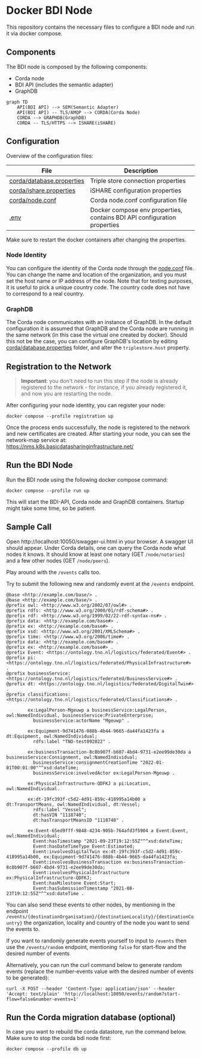 # Docker BDI Node

This repository contains the necessary files to configure a BDI node and run it via docker compose.

## Components

The BDI node is composed by the following components:
  
  - Corda node
  - BDI API (includes the semantic adapter)
  - GraphDB

```mermaid
graph TD
    API(BDI API) --> SEM(Semantic Adapter)
    API(BDI API) -- TLS/AMQP --> CORDA(Corda Node)
    CORDA --> GRAPHDB(GraphDB)
    CORDA -- TLS/HTTPS --> ISHARE(iSHARE)
```

## Configuration

Overview of the configuration files:

| File                                                   | Description                                                              |
|--------------------------------------------------------|--------------------------------------------------------------------------| 
| [corda/database.properties](corda/database.properties) | Triple store connection properties                                       | 
| [corda/ishare.properties](corda/ishare.properties)     | iSHARE configuration properties                                          |
| [corda/node.conf](corda/node.conf)                     | Corda node.conf configuration file                                       |
| [.env](.env)                                           | Docker compose env properties, contains BDI API configuration properties | 

Make sure to restart the docker containers after changing the properties.

### Node Identity

You can configure the identity of the Corda node through the [node.conf](corda/node.conf) file. You can change the name and location of the organization, and you must set the host name or IP address of the node. 
Note that for testing purposes, it is useful to pick a unique country code. The country code does not have to correspond to a real country.

### GraphDB

The Corda node communicates with an instance of GraphDB. In the default configuration it is assumed that GraphDB and the Corda node are running in the same network (in this case the virtual one created by docker). 
Should this not be the case, you can configure GraphDB's location by editing [corda/database.properties](corda/database.properties) folder, and alter the `triplestore.host` property.

## Registration to the Network

> **Important**: you don't need to run this step if the node is already registered to the network - for instance, if you already registered it, and now you are restarting the node.

After configuring your node identity, you can register your node:

```
docker compose --profile registration up
```

Once the process ends successfully, the node is registered to the network and new certificates are created. After starting your node, you can see the network-map service at: https://nms.k8s.basicdatasharinginfrastructure.net/

## Run the BDI Node

Run the BDI node using the following docker compose command:

```
docker compose --profile run up
```

This will start the BDI-API, Corda node and GraphDB containers. Startup might take some time, so be patient.

## Sample Call

Open http://localhost:10050/swagger-ui.html in your browser. A swagger UI should appear.
Under Corda details, one can query the Corda node what nodes it knows. It should know at least one notary (GET `/node/notaries`) and a few other nodes (GET `/node/peers`).

Play around with the `/events` calls too. 

Try to submit the following new and randomly event at the `/events` endpoint.

```
@base <http://example.com/base/> . 
@base <http://example.com/base/> . 
@prefix owl: <http://www.w3.org/2002/07/owl#> . 
@prefix rdfs: <http://www.w3.org/2000/01/rdf-schema#> .
@prefix rdf: <http://www.w3.org/1999/02/22-rdf-syntax-ns#> .
@prefix data: <http://example.com/base#> .
@prefix ex: <http://example.com/base#> . 
@prefix xsd: <http://www.w3.org/2001/XMLSchema#> .
@prefix time: <http://www.w3.org/2006/time#> . 
@prefix data: <http://example.com/base#> .
@prefix ex: <http://example.com/base#> . 
@prefix Event: <https://ontology.tno.nl/logistics/federated/Event#> . 
@prefix pi: <https://ontology.tno.nl/logistics/federated/PhysicalInfrastructure#> .
@prefix businessService: <https://ontology.tno.nl/logistics/federated/BusinessService#> .
@prefix dt: <https://ontology.tno.nl/logistics/federated/DigitalTwin#> .
@prefix classifications: <https://ontology.tno.nl/logistics/federated/Classifications#> .

        ex:LegalPerson-Mgeuwp a businessService:LegalPerson, owl:NamedIndividual, businessService:PrivateEnterprise;
          businessService:actorName "Mgeuwp" .
            
        ex:Equipment-9d741476-088b-4b44-9665-da44fa1423fa a dt:Equipment, owl:NamedIndividual;
          rdfs:label "TNO-test092022" .
            
        ex:businessTransaction-8c8b907f-b607-4bd4-9731-e2ee99de30da a businessService:Consignment, owl:NamedIndividual;
          businessService:consignmentCreationTime "2022-01-01T00:01:00"^^xsd:dateTime;
          businessService:involvedActor ex:LegalPerson-Mgeuwp .
            
        ex:PhysicalInfrastructure-QDFKJ a pi:Location, owl:NamedIndividual.
         
        ex:dt-19fc393f-c5d2-4d91-859c-418995a14b00 a dt:TransportMeans, owl:NamedIndividual, dt:Vessel;
          rdfs:label "Vessel";
          dt:hasVIN "1118740";
          dt:hasTransportMeansID "1118740" .
             
        ex:Event-65ed9fff-9848-4234-905b-764afd3f5904 a Event:Event, owl:NamedIndividual;
          Event:hasTimestamp "2021-09-23T19:12:55Z"^^xsd:dateTime;
          Event:hasDateTimeType Event:Estimated;
          Event:involvesDigitalTwin ex:dt-19fc393f-c5d2-4d91-859c-418995a14b00, ex:Equipment-9d741476-088b-4b44-9665-da44fa1423fa;
          Event:involvesBusinessTransaction ex:businessTransaction-8c8b907f-b607-4bd4-9731-e2ee99de30da;
          Event:involvesPhysicalInfrastructure ex:PhysicalInfrastructure-QDFKJ;
          Event:hasMilestone Event:Start;
          Event:hasSubmissionTimestamp "2021-08-23T19:12:55Z"^^xsd:dateTime .
```

You can also send these events to other nodes, by mentioning in the endpoint `/events/{destinationOrganisation}/{destinationLocality}/{destinationCountry}` the organization, locality and country of the node you want to send the events to.

If you want to randomly generate events yourself to input to `/events` then use the `/events/random` endpoint, mentioning `false` for start-flow and the desired number of events

Alternatively, you can run the curl command below to generate random events (replace the number-events value with the desired number of events to be generated):
```
curl -X POST --header 'Content-Type: application/json' --header 'Accept: text/plain' 'http://localhost:10050/events/random?start-flow=false&number-events=1'
```


## Run the Corda migration database (optional)

In case you want to rebuild the corda datastore, run the command below. Make sure to stop the corda bdi node first:

```
docker compose --profile db up
```
